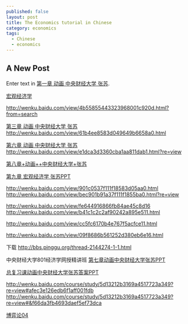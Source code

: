 ```yaml
---
published: false
layout: post
title: The Economics tutorial in Chinese
category: economics
tags:
  - Chinese
  - economics
---
```

## A New Post

Enter text in [第一章 动画 中央财经大学 张苏](http://wenku.baidu.com/view/96c6fa422af90242a995e532.html?from=search&isbtn=1). 




[宏观经济学](http://www.51wendang.com/doc/bab1d27635ca81999fb3452f)

http://wenku.baidu.com/view/4b55855443323968001c920d.html?from=search


[第三章 动画 中央财经大学 张苏](http://wenku.baidu.com/view/5783e224bcd126fff7050b17)
http://wenku.baidu.com/view/61b4ee8583d049649b6658a0.html

[第六章 动画 中央财经大学 张苏](http://wenku.baidu.com/view/c9322714a216147917112817)
http://wenku.baidu.com/view/e1dca3d3360cba1aa811dab1.html?re=view

[第八章+动画++中央财经大学+张苏](http://wenku.baidu.com/view/f1aee88a6529647d272852a0.html)




[第九章 宏观经济学 张苏PPT](http://www.mianfeiwendang.com/doc/417f35410ab3e32a277007c8/8)

http://wenku.baidu.com/view/901c0537f111f18583d05aa0.html
http://wenku.baidu.com/view/bec901b91a37f111f1855ba0.html?re=view


http://wenku.baidu.com/view/fe644916866fb84ae45c8d16
http://wenku.baidu.com/view/b41c1c2c2af90242a895e511.html


http://wenku.baidu.com/view/cc5fc6170b4e767f5acfce11.html


http://wenku.baidu.com/view/09f8686b561252d380eb6e16.html


下载
http://bbs.pinggu.org/thread-2144274-1-1.html


中央财经大学801经济学网授精讲班
[第七章动画中央财经大学张苏PPT](http://www.51wendang.com/doc/42753147d30a3c229c354f52/2)

[总复习课动画中央财经大学张苏答案PPT](http://www.51wendang.com/doc/620426a37161c635a10c4f49)


http://wenku.baidu.com/course/study/5d13212b3169a4517723a349?re=view#afec3e126edb6f1aff001fdb
http://wenku.baidu.com/course/study/5d13212b3169a4517723a349?re=view#&f66da3fb4693daef5ef73dca


[博弈论04](http://wenku.baidu.com/view/03602f1aa300a6c30c229f0b)



